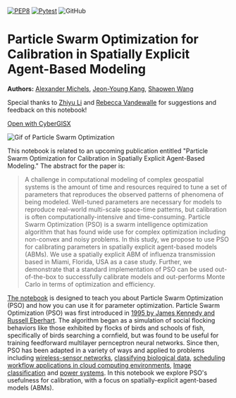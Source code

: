 [![PEP8](https://github.com/cybergis/PSONotebook/actions/workflows/PEP8.yml/badge.svg)](https://github.com/cybergis/PSONotebook/actions/workflows/PEP8.yml)
[![Pytest](https://github.com/cybergis/PSONotebook/actions/workflows/Pytest.yml/badge.svg)](https://github.com/cybergis/PSONotebook/actions/workflows/Pytest.yml)
![GitHub](https://img.shields.io/github/license/cybergis/PSONotebook?style=plastic)

# Particle Swarm Optimization for Calibration in Spatially Explicit Agent-Based Modeling

**Authors:** [Alexander Michels](https://scholar.google.com/citations?user=EbmZrwYAAAAJ), [Jeon-Young Kang](https://scholar.google.com/citations?user=u5cevWAAAAAJ), [Shaowen Wang](https://scholar.google.com/citations?user=qcUhJIcAAAAJ)

Special thanks to [Zhiyu Li](https://scholar.google.com/citations?user=yskFOAgAAAAJ) and [Rebecca Vandewalle](https://scholar.google.com/citations?user=1WzQbAgAAAAJ) for suggestions and feedback on this notebook!

[Open with CyberGISX](https://cybergisx.cigi.illinois.edu/hub/user-redirect/git-pull?repo=https%3A%2F%2Fgithub.com%2Fcybergis%2FPSONotebook&urlpath=tree%2FPSONotebook%2FIntroToParticleSwarmOptimization.ipynb&branch=master)

![Gif of Particle Swarm Optimization](img/movie.gif)

This notebook is related to an upcoming publication entitled "Particle Swarm Optimization for Calibration in Spatially Explicit Agent-Based Modeling." The abstract for the paper is:

>A challenge in computational modeling of complex geospatial systems is the amount of time and resources required to tune a set of parameters that reproduces the observed patterns of phenomena of being modeled. Well-tuned parameters are necessary for models to reproduce real-world multi-scale space-time patterns, but calibration is often computationally-intensive and time-consuming. Particle Swarm Optimization (PSO) is a swarm intelligence optimization algorithm that has found wide use for complex optimization including non-convex and noisy problems. In this study, we propose to use PSO for calibrating parameters in spatially explicit agent-based models (ABMs). We use a spatially explicit ABM of influenza transmission based in Miami, Florida, USA as a case study. Further, we demonstrate that a standard implementation of PSO can be used out-of-the-box to successfully calibrate models and out-performs Monte Carlo in terms of optimization and efficiency.

[The notebook](code/IntroToParticleSwarmOptimization.ipynb) is designed to teach you about Particle Swarm Optimization (PSO) and how you can use it for parameter optimization. Particle Swarm Optimization (PSO) was first introduced in [1995 by James Kennedy and Russell Eberhart](https://doi.org/10.1109/ICNN.1995.488968). The algorithm began as a simulation of social flocking behaviors like those exhibited by flocks of birds and schools of fish, specifically of birds searching a cornfield, but was found to be useful for training feedforward multilayer pernceptron neural networks. Since then, PSO has been adapted in a variety of ways and applied to problems including [wireless-sensor networks](https://doi.org/10.1109/TSMCC.2010.2054080), [classifying biological data](https://doi.org/10.1109/SIS.2005.1501608), [scheduling workflow applications in cloud computing environments](https://doi.org/10.1109/AINA.2010.31), [Image classification](https://doi.org/10.1109/ICIP.2006.312968) and [power systems](https://doi.org/10.1109/TEVC.2007.896686). In this notebook we explore PSO's usefulness for calibration, with a focus on spatially-explicit agent-based models (ABMs).